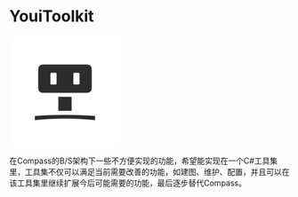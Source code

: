 # YouiToolkit

<img src="YouiToolkit/Resources/youibot.png" width = "200" height = "200" alt="" align="center" />

在Compass的B/S架构下一些不方便实现的功能，希望能实现在一个C#工具集里，工具集不仅可以满足当前需要改善的功能，如建图、维护、配置，并且可以在该工具集里继续扩展今后可能需要的功能，最后逐步替代Compass。

